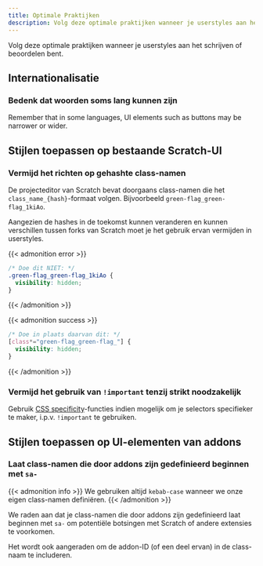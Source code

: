 ```yaml
---
title: Optimale Praktijken
description: Volg deze optimale praktijken wanneer je userstyles aan het schrijven of beoordelen bent.
---
```


Volg deze optimale praktijken wanneer je userstyles aan het schrijven of beoordelen bent.


<!-- TODO: ## Addon dark mode support -->
<!-- Examples on referencing CSS variables from editor-dark-mode, dark-www and scratchr2 -->


## Internationalisatie

### Bedenk dat woorden soms lang kunnen zijn

Remember that in some languages, UI elements such as buttons may be narrower or wider.

<!-- TODO: ### Supporting right-to-left languages (RTL) -->


## Stijlen toepassen op bestaande Scratch-UI


### Vermijd het richten op gehashte class-namen

De projecteditor van Scratch bevat doorgaans class-namen die het `class_name_{hash}`-formaat volgen. Bijvoorbeeld `green-flag_green-flag_1kiAo`.

Aangezien de hashes in de toekomst kunnen veranderen en kunnen verschillen tussen forks van Scratch moet je het gebruik ervan vermijden in userstyles.

{{< admonition error >}}
```css
/* Doe dit NIET: */
.green-flag_green-flag_1kiAo {
  visibility: hidden;
}
```
{{< /admonition >}}

{{< admonition success >}}
```css
/* Doe in plaats daarvan dit: */
[class*="green-flag_green-flag_"] {
  visibility: hidden;
}
```
{{< /admonition >}}

### Vermijd het gebruik van `!important` tenzij strikt noodzakelijk

Gebruik [CSS specificity](https://web.dev/learn/css/specificity/)-functies indien mogelijk om je selectors specifieker te maker, i.p.v. `!important` te gebruiken.
<!-- This could be more detailed -->


## Stijlen toepassen op UI-elementen van addons


### Laat class-namen die door addons zijn gedefinieerd beginnen met `sa-`

{{< admonition info >}}
We gebruiken altijd `kebab-case` wanneer we onze eigen class-namen definiëren.
{{< /admonition >}}

We raden aan dat je class-namen die door addons zijn gedefinieerd laat beginnen met `sa-` om potentiële botsingen met Scratch of andere extensies te voorkomen.

Het wordt ook aangeraden om de addon-ID (of een deel ervan) in de class-naam te includeren.

<!-- TODO: ### explain usage of z-index in the Scratch editor and related concepts -->
